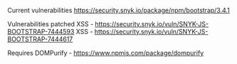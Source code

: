 Current vulnerabilities
https://security.snyk.io/package/npm/bootstrap/3.4.1

Vulnerabilities patched
XSS - https://security.snyk.io/vuln/SNYK-JS-BOOTSTRAP-7444593
XSS - https://security.snyk.io/vuln/SNYK-JS-BOOTSTRAP-7444617

Requires
DOMPurify - https://www.npmjs.com/package/dompurify